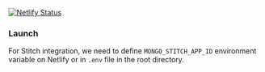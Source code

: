 [![Netlify Status](https://api.netlify.com/api/v1/badges/c449ec53-1c53-4e1e-9042-63609b214ee6/deploy-status)](https://app.netlify.com/sites/achieveday/deploys)

### Launch ###

For Stitch integration, we need to define `MONGO_STITCH_APP_ID` environment variable on Netlify or in `.env` file in the root directory.
